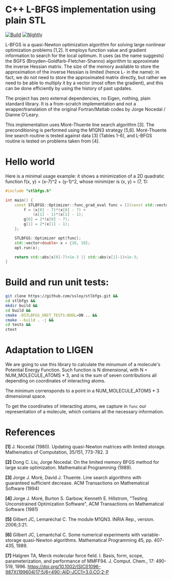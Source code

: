 # C++ L-BFGS implementation using plain STL

[![Build](https://github.com/ssloy/stlbfgs/actions/workflows/continuous.yml/badge.svg)](https://github.com/ssloy/stlbfgs/actions/workflows/continuous.yml) [![Nightly](https://github.com/ssloy/stlbfgs/actions/workflows/nightly.yml/badge.svg)](https://github.com/ssloy/stlbfgs/actions/workflows/nightly.yml)

L-BFGS is a quasi-Newton optimization algorithm for solving large nonlinear optimization problems [1,2]. It employs function value and gradient information to search for the local optimum. It uses (as the name suggests) the BGFS (Broyden-Goldfarb-Fletcher-Shanno) algorithm to approximate the inverse Hessian matrix. The size of the memory available to store the approximation of the inverse Hessian is limited (hence L- in the name): in fact, we do not need to store the approximated matrix directly, but rather we need to be able to multiply it by a vector (most often the gradient), and this can be done efficiently by using the history of past updates.

The project has zero external dependencies, no Eigen, nothing, plain standard library. It is a from-scratch implementation and not a wrapper/translation of the original Fortran/Matlab codes by Jorge Nocedal / Dianne O'Leary.

This implementation uses Moré-Thuente line search algorithm [3]. The preconditioning is performed using the M1QN3 strategy [5,6].
Moré-Thuente line search routine is tested against data [3] (Tables 1-6), and L-BFGS routine is tested on problems taken from [4].

# Hello world
Here is a minimal usage example: it shows a minimization of a 2D quadratic function f(x, y) = (x-7)^2 + (y-1)^2, whose minimizer is (x, y) = (7, 1):

```cpp
#include "stlbfgs.h"

int main() {
    const STLBFGS::Optimizer::func_grad_eval func = [](const std::vector<double> &x, double &f, std::vector<double> &g) {
        f = (x[0] - 7)*(x[0] - 7) +
            (x[1] - 1)*(x[1] - 1);
        g[0] = 2*(x[0] - 7);
        g[1] = 2*(x[1] - 1);
    };

    STLBFGS::Optimizer opt{func};
    std::vector<double> x = {10, 10};
    opt.run(x);

    return std::abs(x[0]-7)>1e-3 || std::abs(x[1]-1)>1e-3;
}

```

# Build and run unit tests:
```sh
git clone https://github.com/ssloy/stlbfgs.git &&
cd stlbfgs &&
mkdir build &&
cd build &&
cmake -DSTLBFGS_UNIT_TESTS:BOOL=ON .. &&
cmake --build . -j &&
cd tests &&
ctest
```

# Adaptation to LIGEN

We are going to use this library to calculate the minumum of a molecule's Potential Energy Function. Such function is N dimensional, with N = NUM_MOLECULE_ATOMS * 3, and is the sum of seven contributions all depending on coordinates of interacting atoms.

The minimum corrensponds to a point in a NUM_MOLECULE_ATOMS * 3 dimensional space.

To get the coordinates of interacting atoms, we capture in `func` our representation of a molecule, which contains all the necessary information.


# References

**[1]** J. Nocedal (1980). Updating quasi-Newton matrices with limited storage. Mathematics of Computation, 35/151, 773-782. 3

**[2]** Dong C. Liu, Jorge Nocedal. On the limited memory BFGS method for large scale optimization. Mathematical Programming (1989).

**[3]** Jorge J. Moré, David J. Thuente. Line search algorithms with guaranteed sufficient decrease. ACM Transactions on Mathematical Software  (1994)

**[4]** Jorge J. Moré, Burton S. Garbow, Kenneth E. Hillstrom, "Testing Unconstrained Optimization Software", ACM Transactions on Mathematical Software  (1981)

**[5]** Gilbert JC, Lemaréchal C. The module M1QN3. INRIA Rep., version. 2006;3:21.

**[6]** Gilbert JC, Lemaréchal C. Some numerical experiments with variable-storage quasi-Newton algorithms. Mathematical Programming 45, pp. 407-435, 1989.

**[7]** Halgren TA, Merck molecular force field. I. Basis, form, scope, parameterization, and performance of MMFF94. J. Comput. Chem., 17: 490-519, 1996. [https://doi.org/10.1002/(SICI)1096-987X(199604)17:5/6<490::AID-JCC1>3.0.CO;2-P](https://doi.org/10.1002/(SICI)1096-987X(199604)17:5/6<490::AID-JCC1>3.0.CO;2-P)
